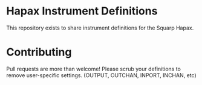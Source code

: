 # Hapax Instrument Definitions
This repository exists to share instrument definitions for the Squarp Hapax.

# Contributing
Pull requests are more than welcome!  Please scrub your definitions to remove user-specific settings. (OUTPUT, OUTCHAN, INPORT, INCHAN, etc)
